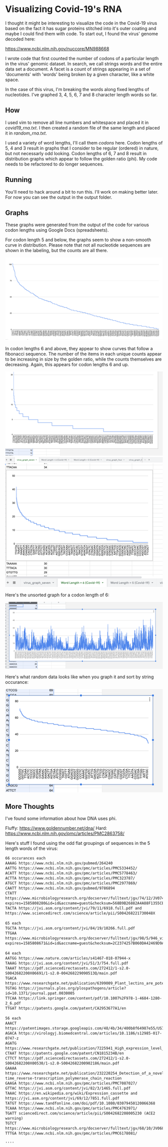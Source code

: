 # Visualizing Covid-19's RNA 
I thought it might be interesting to visualize the code in the Covid-19 virus based on the fact it has sugar proteins stitched into it's outer coating and maybe I could find them with code. To start out, I found the virus' genome decoded here:

https://www.ncbi.nlm.nih.gov/nuccore/MN988668

I wrote code that first counted the number of codons of a particular length in the virus' genomic dataset. In search, we call strings words and the entire data set a document. A facet is a count of strings appearing in a set of 'documents' with 'words' being broken by a given character, like a white space.

In the case of this virus, I'm breaking the words along fixed lengths of nucleotides. I've graphed 3, 4, 5, 6, 7 and 8 character length words so far.

## How
I used vim to remove all line numbers and whitespace and placed it in *covid19_rna.txt*. I then created a random file of the same length and placed it in *random_rna.txt*.

I used a variety of word lengths, I'll call them *codons* here. Codon lengths of 5, 4 and 3 result in graphs that I consider to be regular (ordered) in nature, but not necessarly odd looking. Codon lengths of 6, 7 and 8 result in distribution graphs which appear to follow the golden ratio (phi). My code needs to be refactored to do longer sequences.

## Running
You'll need to hack around a bit to run this. I'll work on making better later. For now you can see the output in the output folder.

## Graphs
These graphs were generated from the output of the code for various codon lengths using Google Docs (spreadsheets).

For codon length 5 and below, the graphs seem to show a non-smooth curve in distribution.  Please note that not all nucleotide sequences are shown in the labeling, but the counts are all there.

![word length is 5](https://github.com/kordless/covid19_viz/blob/master/pics/virus_graph_five.png?raw=true)

In codon lengths 6 and above, they appear to show curves that follow a fibonacci sequence. The number of the items in each unique counts appear to be increasing in size by the golden ratio, while the counts themselves are decreasing. Again, this appears for codon lengths 6 and up.

![word length is 7](https://github.com/kordless/covid19_viz/blob/master/pics/virus_graph_seven.png?raw=true)
![word length is 6](https://github.com/kordless/covid19_viz/blob/master/pics/virus_graph_six.png?raw=true)

Here's the unsorted graph for a codon length of 6:

![word length is 6](https://github.com/kordless/covid19_viz/blob/master/pics/unsorted_virus_graph_six.png?raw=true)

Here's what random data looks like when you graph it and sort by string occurance:

![random data - word length is 6](https://github.com/kordless/covid19_viz/blob/master/pics/random_graph.png?raw=true)

## More Thoughts
I've found some information about how DNA uses phi.

Fluffy: https://www.goldennumber.net/dna/
Hard: https://www.ncbi.nlm.nih.gov/pmc/articles/PMC2863758/

Here's stuff I found using the odd flat groupings of sequences in the 5 length words of the virus:

```
66 occurances each
AAAAG https://www.ncbi.nlm.nih.gov/pubmed/264240
AATTG https://www.ncbi.nlm.nih.gov/pmc/articles/PMC5334452/
ACATT https://www.ncbi.nlm.nih.gov/pmc/articles/PMC5778463/
ACTTA https://www.ncbi.nlm.nih.gov/pmc/articles/PMC323787/
ATGCT https://www.ncbi.nlm.nih.gov/pmc/articles/PMC2977869/
CAATT https://www.ncbi.nlm.nih.gov/pubmed/9786894
CTATT https://www.microbiologyresearch.org/docserver/fulltext/jgv/74/12/JV0740122539.pdf?expires=1585808280&id=id&accname=guest&checksum=568B9B26882A4A88F1355CEE1716DE5E
TACTA https://jvi.asm.org/content/jvi/79/11/6918.full.pdf and https://www.sciencedirect.com/science/article/pii/S004268221730048X

65 each
TGCTA https://jvi.asm.org/content/jvi/84/19/10266.full.pdf
TTGAA https://www.microbiologyresearch.org/docserver/fulltext/jgv/98/5/946_vir000758.pdf?expires=1585808671&id=id&accname=guest&checksum=2C2374257B060DA42469D9A1A838A096

64 each
AATGG https://www.nature.com/articles/s41467-018-07944-x
TAAAG https://jvi.asm.org/content/jvi/51/3/754.full.pdf
TAAAT https://pdf.sciencedirectassets.com/272412/1-s2.0-S0042682200X06691/1-s2.0-004268229090513Q/main.pdf
TGACA https://www.researchgate.net/publication/6399009_Plant_lectins_are_potent_inhibitors_of_coronaviruses_by_interfering_with_two_targets_in_the_viral_replication_cycle#pf3
TGTAG https://journals.plos.org/plospathogens/article?id=10.1371/journal.ppat.0030005
TTCAA https://link.springer.com/content/pdf/10.1007%2F978-1-4684-1280-2_6.pdf
TTGAT https://patents.google.com/patent/CA2953677A1/en

56 each
AAACT https://patentimages.storage.googleapis.com/48/4b/34/400b8f64987e55/US7888102.pdf
AGACA https://virologyj.biomedcentral.com/articles/10.1186/s12985-017-0747-z
AGATG https://www.researchgate.net/publication/7225941_High_expression_level_of_soluble_SARS_spike_protein_mediated_by_adenovirus_in_HEK293_cells
CTAAT https://patents.google.com/patent/CN1815234B/en
CTTCT https://pdf.sciencedirectassets.com/272412/1-s2.0-S0042682200X00530/1-s2.0-S0042682200902186/main.pdf
GAAAA https://www.researchgate.net/publication/232220254_Detection_of_a_novel_human_coronavirus_by_real-time_reverse-transcription_polymerase_chain_reaction
GAAGA https://www.ncbi.nlm.nih.gov/pmc/articles/PMC7087027/
GTTAC https://jvi.asm.org/content/jvi/82/3/1465.full.pdf
TAAAC https://en.wikipedia.org/wiki/Expression_cassette and https://jvi.asm.org/content/jvi/69/12/7851.full.pdf
TATGT https://www.tandfonline.com/doi/pdf/10.1080/03079450120066368
TCAAA https://www.ncbi.nlm.nih.gov/pmc/articles/PMC4763971/
TGATT sciencedirect.com/science/article/pii/S0042682208005230 (ACE2 warning)
TGTCT https://www.microbiologyresearch.org/docserver/fulltext/jgv/68/10/JV0680102639.pdf
TTTGA https://www.ncbi.nlm.nih.gov/pmc/articles/PMC6178081/

''''


